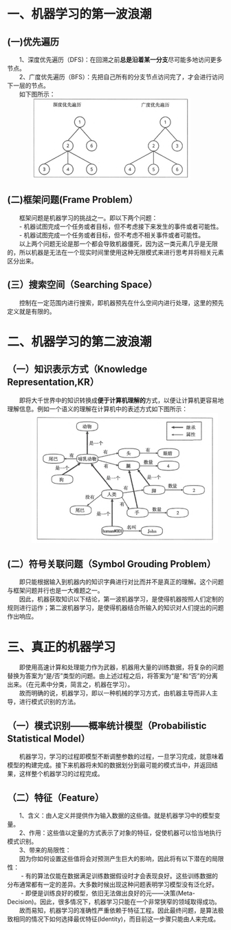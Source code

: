 # 一、机器学习的第一波浪潮  
## (一)优先遍历  
&emsp;&emsp;1、深度优先遍历（DFS)：在回溯之前**总是沿着某一分支**尽可能多地访问更多节点。  
&emsp;&emsp;2、广度优先遍历（BFS）：先把自己所有的分支节点访问完了，才会进行访问下一层的节点。  
&emsp;&emsp;如下图所示：  
&emsp;&emsp;&emsp;&emsp;![images](/images/DB.png)  
## (二)框架问题(Frame Problem）  
&emsp;&emsp;框架问题是机器学习的挑战之一。即以下两个问题：  
&emsp;&emsp;-  机器试图完成一个任务或者目标，但不考虑接下来发生的事件或者可能性。  
&emsp;&emsp;-  机器试图完成一个任务或者目标，但不考虑不相关事件或者可能性。  
&emsp;&emsp;以上两个问题无论是那一个都会导致机器僵死，因为这一类元素几乎是无限的，所以机器是无法在一个现实时间里使用这种无限模式来进行思考并将相关元素区分出来。
## (三）搜索空间（Searching Space）  
&emsp;&emsp;控制在一定范围内进行搜索，即机器预先在什么空间内进行处理，这里的预先定义就是有限的。  
# 二、机器学习的第二波浪潮
## （一）知识表示方式（Knowledge Representation,KR）  
&emsp;&emsp;即将大千世界中的知识转换成**便于计算机理解的**方式，以便让计算机更容易地理解信息。例如一个语义的理解在计算机中的表述方式如下图所示：  
&emsp;&emsp;&emsp;&emsp;![image](/images/yy.png)  
## (二）符号关联问题（Symbol Grouding Problem）  
&emsp;&emsp;即只能根据输入到机器内的知识字典进行对比而并不是真正的理解。这个问题与框架问题并行也是一大难题之一。  
&emsp;&emsp;因此，机器获取知识以下结论，第一波机器学习，是使得机器按照人们定制的规则进行运作；第二波机器学习，是使得机器结合所输入的知识对人们提出的问题作出响应。  
# 三、真正的机器学习
&emsp;&emsp;即使用高速计算和处理能力作为武器，机器用大量的训练数据，将复杂的问题替换为答案为“是/否”类型的问题。由上述过程之后，将答案为“是”和“否”的分离出来。（在元素中分类，简言之，机器在学习）。  
&emsp;&emsp;故而明确的说，机器学习，即以一种机械的学习方式，由机器主导而非人主导，进行模式识别的方法。  
## （一）模式识别——概率统计模型（Probabilistic Statistical Model）  
&emsp;&emsp;机器学习，学习的过程即模型不断调整参数的过程，一旦学习完成，就意味着模型的构建完成。接下来机器将未知的数据划分到最可能的模式当中，并返回结果，这样整个机器学习的过程完成。  
## （二）特征（Feature）  
&emsp;&emsp;1、含义：由人定义并提供作为输入数据的这些值。就是机器学习中的模型变量。   
&emsp;&emsp;2、作用：这些值以定量的方式表示了对象的特征，促使机器可以恰当地执行模式识别。  
&emsp;&emsp;3、带来的局限性：  
&emsp;&emsp;因为你如何设置这些值将会对预测产生巨大的影响，因此将有以下潜在的局限性：  
&emsp;&emsp; - 有的算法仅能在数据满足训练数据假设时才会表现良好。这些训练数据的分布通常都有一定的差异。大多数时候出现这种问题表明学习模型没有泛化好。  
&emsp;&emsp; - 即便是训练良好的模型，依旧无法做出良好的元——决策(Meta-Decision)。因此，很多情况下，机器学习只能在一个非常狭窄的领域取得成功。  
&emsp;&emsp;故而易知，机器学习的准确性严重依赖于特征工程。因此最终问题，是算法极致相同的情况下如何选择最优特征(Identity)，而目前这一步骤只能由人来完成。




